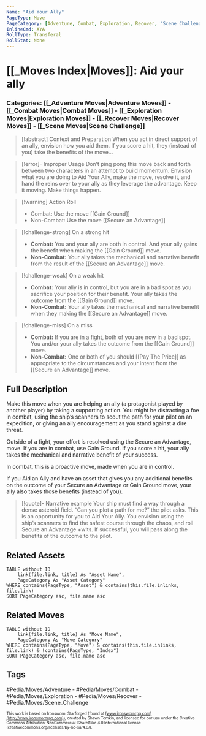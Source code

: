 ```yaml
---
Name: "Aid Your Ally"
PageType: Move
PageCategory: [Adventure, Combat, Exploration, Recover, "Scene Challenge"]
InlineCmd: AYA
RollType: Transferal
RollStat: None
---
```

# [[_Moves Index|Moves]]: Aid your ally
### Categories: [[_Adventure Moves|Adventure Moves]] - [[_Combat Moves|Combat Moves]] - [[_Exploration Moves|Exploration Moves]] - [[_Recover Moves|Recover Moves]] - [[_Scene Moves|Scene Challenge]]
>[!abstract]  Context and Preparation
>When you act in direct support of an ally, envision how you aid them. If you score a hit, they (instead of you) take the benefits of the move...

> [!error]- Improper Usage
> Don’t ping pong this move back and forth between two characters in an attempt to build momentum. Envision what you are doing to Aid Your Ally, make the move, resolve it, and hand the reins over to your ally as they leverage the advantage. Keep it moving. Make things happen.

> [!warning] Action Roll
>- Combat:  Use the move [[Gain Ground]]
>- Non-Combat: Use the move [[Secure an Advantage]] 

> [!challenge-strong] On a strong hit
> * **Combat:** You and your ally are both in control. And your ally gains the benefit when making the [[Gain Ground]] move.
> * **Non-Combat:** Your ally takes the mechanical and narrative benefit from the result of the [[Secure an Advantage]] move.

> [!challenge-weak] On a weak hit
> * **Combat:** Your ally is in control, but you are in a bad spot as you sacrifice your position for their benefit. Your ally takes the outcome from the [[Gain Ground]] move.
> * **Non-Combat:** Your ally takes the mechanical and narrative benefit when they making the [[Secure an Advantage]] move. 

> [!challenge-miss] On a miss
> * **Combat:** If you are in a fight, both of you are now in a bad spot.  You and/or your ally takes the outcome from the [[Gain Ground]] move.
> * **Non-Combat:** One or both of you should [[Pay The Price]] as appropriate to the circumstances and your intent from the [[Secure an Advantage]] move.

## Full Description
Make this move when you are helping an ally (a protagonist played by another player) by taking a supporting action. You might be distracting a foe in combat, using the ship’s scanners to scout the path for your pilot on an expedition, or giving an ally encouragement as you stand against a dire threat.

Outside of a fight, your effort is resolved using the Secure an Advantage, move. If you are in combat, use Gain Ground. If you score a hit, your ally takes the mechanical and narrative benefit of your success.

In combat, this is a proactive move, made when you are in control.

If you Aid an Ally and have an asset that gives you any additional benefits on the outcome of your Secure an Advantage or Gain Ground move, your ally also takes those benefits (instead of you).

> [!quote]- Narrative example
> Your ship must find a way through a dense asteroid field. “Can you plot a path for me?” the pilot asks. This is an opportunity for you to Aid Your Ally. You envision using the ship’s scanners to find the safest course through the chaos, and roll Secure an Advantage +wits. If successful, you will pass along the benefits of the outcome to the pilot.

## Related Assets
```dataview
TABLE without ID
	link(file.link, title) As "Asset Name",
	PageCategory As "Asset Category"
WHERE contains(PageType, "Asset") & contains(this.file.inlinks, file.link)
SORT PageCategory asc, file.name asc
```

## Related Moves
```dataview
TABLE without ID
	link(file.link, title) As "Move Name",
	PageCategory As "Move Category"
WHERE contains(PageType, "Move") & contains(this.file.inlinks, file.link) & !contains(PageType, "Index")
SORT PageCategory asc, file.name asc
```

## Tags
#Pedia/Moves/Adventure - #Pedia/Moves/Combat - #Pedia/Moves/Exploration -  #Pedia/Moves/Recover - #Pedia/Moves/Scene_Challenge 

<font size=-2>This work is based on Ironsworn: Starforged (found at [www.ironswornrpg.com](http://www.ironswornrpg.com)), created by Shawn Tomkin, and licensed for our use under the Creative Commons Attribution-NonCommercial-ShareAlike 4.0 International license  (creativecommons.org/licenses/by-nc-sa/4.0/).</font>